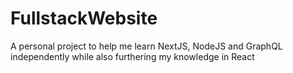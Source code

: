 # FullstackWebsite
A personal project to help me learn NextJS, NodeJS and GraphQL independently while also furthering my knowledge in React
